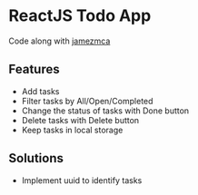 # ReactJS Todo App

Code along with [jamezmca](https://github.com/jamezmca)

## Features

- Add tasks
- Filter tasks by All/Open/Completed
- Change the status of tasks with Done button
- Delete tasks with Delete button
- Keep tasks in local storage

## Solutions

- Implement uuid to identify tasks
